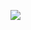 [![](https://mermaid.ink/img/pako:eNqtVE1v2zAM_SuEThuQ2ImzpI0PPa1YMWxtgeY2DQNj0bYyW_YkOW0Q5L-Xcj6WQztgWw8WZD7q8fFD2oqsUSRS4ehXRyajjxoLi7U0ljIPtli-S6ajQf8lo_fSLG3z6MgOr654XZNN4WaxuIf7u4cFlN63Lo1j5zulyUWZi0qqnDY_dZTrmJ6wbivCto0NPf4wjSdpbnmFhongyLco6bCHzBJ6coDAB8D0rssVCxsAGgWolAPtwTf8C2gtbiDDqiLV-zpp9jxDVnvQnYIlpfvc-FQv_dP1XynfE79Shn_iekHkzeLrl2HozBtFqlEbhl8O9ht8u1irP4QK2HnjT-hhA86j9Q7oibLOa1PAyvXFAF8iz2SYVMf454e7W1DoEXLb1MeZCdxnmfxHIoGaxTbmLJWT1m9byBrjyfgUpAj9As2S0W2kGARVFOzJaDwfjqbDZCIF7AYQRdH3IM-8nvw-ax56z_eA1hwASh72iqFD-kaRdfsJD0OstGsr3EjDAIiBqMlymRXf6a00wCKYqCYpgh5FOXaVl0KaHbti55uHjclE6m1HA9G1QfjhCRBpjpU7Wa-V9o09GasGWYZIt8Jv2vCAFNp5puSi5LoI9s5WbD6WO8BRoX3ZLaOsqWOnVcldLtfzWTxLZpeYTGh2McHpZKKy5Xh-mScfxrm6GI0TFLvd7hnxYqZw?type=png)](https://mermaid.live/edit#pako:eNqtVE1v2zAM_SuEThuQ2ImzpI0PPa1YMWxtgeY2DQNj0bYyW_YkOW0Q5L-Xcj6WQztgWw8WZD7q8fFD2oqsUSRS4ehXRyajjxoLi7U0ljIPtli-S6ajQf8lo_fSLG3z6MgOr654XZNN4WaxuIf7u4cFlN63Lo1j5zulyUWZi0qqnDY_dZTrmJ6wbivCto0NPf4wjSdpbnmFhongyLco6bCHzBJ6coDAB8D0rssVCxsAGgWolAPtwTf8C2gtbiDDqiLV-zpp9jxDVnvQnYIlpfvc-FQv_dP1XynfE79Shn_iekHkzeLrl2HozBtFqlEbhl8O9ht8u1irP4QK2HnjT-hhA86j9Q7oibLOa1PAyvXFAF8iz2SYVMf454e7W1DoEXLb1MeZCdxnmfxHIoGaxTbmLJWT1m9byBrjyfgUpAj9As2S0W2kGARVFOzJaDwfjqbDZCIF7AYQRdH3IM-8nvw-ax56z_eA1hwASh72iqFD-kaRdfsJD0OstGsr3EjDAIiBqMlymRXf6a00wCKYqCYpgh5FOXaVl0KaHbti55uHjclE6m1HA9G1QfjhCRBpjpU7Wa-V9o09GasGWYZIt8Jv2vCAFNp5puSi5LoI9s5WbD6WO8BRoX3ZLaOsqWOnVcldLtfzWTxLZpeYTGh2McHpZKKy5Xh-mScfxrm6GI0TFLvd7hnxYqZw)

